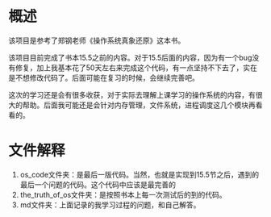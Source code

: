 # 概述

该项目是参考了郑钢老师《操作系统真象还原》这本书。

该项目目前完成了书本15.5之前的内容。对于15.5后面的内容，因为有一个bug没有修复，加上我基本花了50天左右来完成这个代码，有一点坚持不下去了，实在是不想修改代码了。后面可能在复习的时候，会继续完善吧。

这次的学习还是会有很多收获，对于实际去理解上课学习的操作系统的内容，有很大的帮助。后面我可能还是会针对内存管理，文件系统，进程调度这几个模块再看看的。

# 文件解释

1. os_code文件夹：是最后一版代码。当然，也就是实现到15.5节之后，遇到的最后一个问题的代码。这个代码中应该是最完善的
2. the_truth_of_os文件夹：是按照书本上每一次测试后的到的代码。
3. md文件夹：上面记录的我学习过程的问题，和自己解答。
